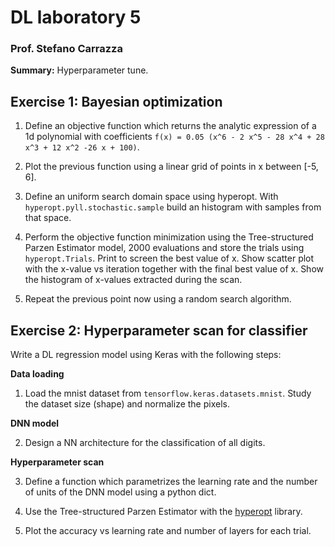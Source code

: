 # DL laboratory 5

### Prof. Stefano Carrazza

**Summary:** Hyperparameter tune.

## Exercise 1: Bayesian optimization

1. Define an objective function which returns the analytic expression of a 1d
   polynomial with coefficients `f(x) = 0.05 (x^6 - 2 x^5 - 28 x^4 + 28 x^3 + 12 x^2 -26 x + 100)`.

2. Plot the previous function using a linear grid of points in x between [-5, 6].

3. Define an uniform search domain space using hyperopt. With
   `hyperopt.pyll.stochastic.sample` build an histogram with samples from that
   space.

4. Perform the objective function minimization using the Tree-structured Parzen
   Estimator model, 2000 evaluations and store the trials using
   `hyperopt.Trials`. Print to screen the best value of x. Show scatter plot
   with the x-value vs iteration together with the final best value of x. Show
   the histogram of x-values extracted during the scan.

5. Repeat the previous point now using a random search algorithm.

## Exercise 2: Hyperparameter scan for classifier

Write a DL regression model using Keras with the following steps:

**Data loading**

1. Load the mnist dataset from `tensorflow.keras.datasets.mnist`. Study the dataset size (shape) and normalize the pixels.

**DNN model**

2. Design a NN architecture for the classification of all digits.

**Hyperparameter scan**

3. Define a function which parametrizes the learning rate and the number of
   units of the DNN model using a python dict.

4. Use the Tree-structured Parzen Estimator with the
   [hyperopt](http://hyperopt.github.io/hyperopt/) library.

5. Plot the accuracy vs learning rate and number of layers for each trial.
